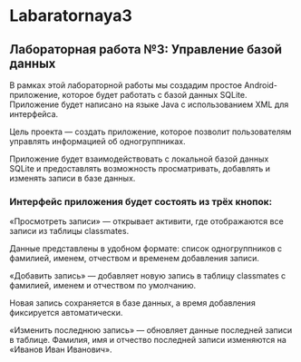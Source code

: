 # Labaratornaya3
## Лабораторная работа №3: Управление базой данных
В рамках этой лабораторной работы мы создадим простое Android-приложение, которое будет работать с базой данных SQLite.
Приложение будет написано на языке Java с использованием XML для интерфейса.



Цель проекта — создать приложение, которое позволит пользователям управлять информацией об одногруппниках. 


Приложение будет взаимодействовать с локальной базой данных SQLite и предоставлять возможность просматривать, добавлять и изменять записи в базе данных.
### Интерфейс приложения будет состоять из трёх кнопок:


«Просмотреть записи» — открывает активити, где отображаются все записи из таблицы classmates.

Данные представлены в удобном формате: список одногруппников с фамилией, именем, отчеством и временем добавления записи.



«Добавить запись» — добавляет новую запись в таблицу classmates с фамилией, именем и отчеством по умолчанию.


Новая запись сохраняется в базе данных, а время добавления фиксируется автоматически.


«Изменить последнюю запись» — обновляет данные последней записи в таблице. Фамилия, имя и отчество последней записи изменяются на «Иванов Иван Иванович».
